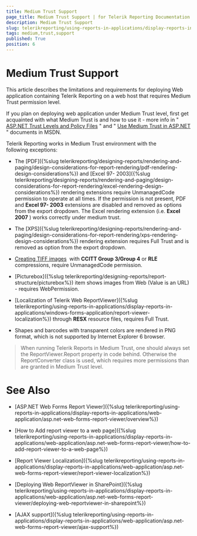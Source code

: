 ```yaml
---
title: Medium Trust Support
page_title: Medium Trust Support | for Telerik Reporting Documentation
description: Medium Trust Support
slug: telerikreporting/using-reports-in-applications/display-reports-in-applications/web-application/medium-trust-support
tags: medium,trust,support
published: True
position: 6
---
```


# Medium Trust Support



This article describes the limitations and requirements for deploying Web application containing Telerik Reporting on a web host that requires Medium Trust permission level.

If you plan on deploying web application under Medium Trust level, first get acquainted with what Medium Trust is and how to use it - more info in " [ASP.NET Trust Levels and Policy Files](http://msdn.microsoft.com/en-us/library/wyts434y.aspx) " and " [Use Medium Trust in ASP.NET](http://msdn2.microsoft.com/en-us/library/ms998341.aspx) " documents in MSDN.         

Telerik Reporting works in Medium Trust environment with the following exceptions:

* The [PDF]({%slug telerikreporting/designing-reports/rendering-and-paging/design-considerations-for-report-rendering/pdf-rendering-design-considerations%}) and               [Excel 97- 2003]({%slug telerikreporting/designing-reports/rendering-and-paging/design-considerations-for-report-rendering/excel-rendering-design-considerations%}) rendering extensions require UnmanagedCode permission to               operate at all times. If the permission is not present, PDF and __Excel 97- 2003__  extensions are disabled and removed as options from the export dropdown. The Excel rendering extension (i.e. __Excel 2007__ ) works correctly under medium trust.             

* The [XPS]({%slug telerikreporting/designing-reports/rendering-and-paging/design-considerations-for-report-rendering/xps-rendering-design-considerations%}) rendering extension requires Full Trust and is removed as option from the export dropdown.             

*  [Creating TIFF images]()  with __CCITT Group 3/Group 4__  or __RLE__ compressions, require UnmanagedCode permission.             

* [Picturebox]({%slug telerikreporting/designing-reports/report-structure/picturebox%}) item shows images from Web (Value is an URL) - requires WebPermission.             

* [Localization of Telerik Web ReportViewer]({%slug telerikreporting/using-reports-in-applications/display-reports-in-applications/windows-forms-application/report-viewer-localization%}) through __RESX__  resource files, requires Full Trust.             

* Shapes and barcodes with transparent colors are rendered in PNG format, which is not supported by Internet Explorer 6 browser.

> When running Telerik Reports in Medium Trust, one should always set the ReportViewer.Report property in code behind. Otherwise the ReportConverter class is used, which requires more permissions than are granted in Medium Trust level.

# See Also

 

* [ASP.NET Web Forms Report Viewer]({%slug telerikreporting/using-reports-in-applications/display-reports-in-applications/web-application/asp.net-web-forms-report-viewer/overview%})

 

* [How to Add report viewer to a web page]({%slug telerikreporting/using-reports-in-applications/display-reports-in-applications/web-application/asp.net-web-forms-report-viewer/how-to-add-report-viewer-to-a-web-page%})

 

* [Report Viewer Localization]({%slug telerikreporting/using-reports-in-applications/display-reports-in-applications/web-application/asp.net-web-forms-report-viewer/report-viewer-localization%})

 

* [Deploying Web ReportViewer in SharePoint]({%slug telerikreporting/using-reports-in-applications/display-reports-in-applications/web-application/asp.net-web-forms-report-viewer/deploying-web-reportviewer-in-sharepoint%})

 

* [AJAX support]({%slug telerikreporting/using-reports-in-applications/display-reports-in-applications/web-application/asp.net-web-forms-report-viewer/ajax-support%})

